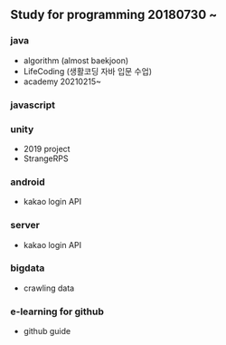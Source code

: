 ## Study for programming 20180730 ~

### java
* algorithm (almost baekjoon)
* LifeCoding (생활코딩 자바 입문 수업)
* academy 20210215~

### javascript

### unity
* 2019 project
* StrangeRPS

### android
* kakao login API

### server
* kakao login API

### bigdata
* crawling data

### e-learning for github
* github guide
